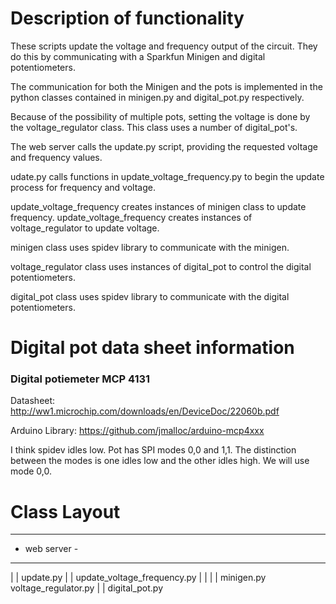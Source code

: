 # Description of functionality
These scripts update the voltage and frequency output of the circuit. They do this by communicating with a Sparkfun Minigen and digital potentiometers.

The communication for both the Minigen and the pots is implemented in the python classes contained in minigen.py and digital_pot.py respectively.

Because of the possibility of multiple pots, setting the voltage is done by the voltage_regulator class. This class uses a number of digital_pot's.

The web server calls the update.py script, providing the requested voltage and frequency values.

udate.py calls functions in update_voltage_frequency.py to begin the update process for frequency and voltage.

update_voltage_frequency creates instances of minigen class to update frequency.
update_voltage_frequency creates instances of voltage_regulator to update voltage.

minigen class uses spidev library to communicate with the minigen.

voltage_regulator class uses instances of digital_pot to control the digital potentiometers.

digital_pot class uses spidev library to communicate with the digital potentiometers.

# Digital pot data sheet information
### Digital potiemeter MCP 4131
Datasheet:
http://ww1.microchip.com/downloads/en/DeviceDoc/22060b.pdf

Arduino Library:
https://github.com/jmalloc/arduino-mcp4xxx

I think spidev idles low. Pot has SPI modes 0,0 and 1,1. The distinction between the modes is one idles low and the other idles high. We will use mode 0,0.




# Class Layout

--------------
- web server -
--------------
|
|
update.py
  |
  |
  update_voltage_frequency.py
    |                 |
    |                 |
    minigen.py        voltage_regulator.py
                        |
                        |
                        digital_pot.py